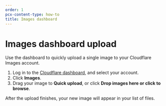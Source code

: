 ```yaml
---
order: 1
pcx-content-type: how-to
title: Images dashboard
---
```


# Images dashboard upload

Use the dashboard to quickly upload a single image to your Cloudflare Images account.

1.  Log in to the [Cloudflare dashboard](https://dash.cloudflare.com/login), and select your account.
2.  Click **Images**.
3.  Drag your image to **Quick upload**, or click **Drop images here or click to browse**.

After the upload finishes, your new image will appear in your list of files.
